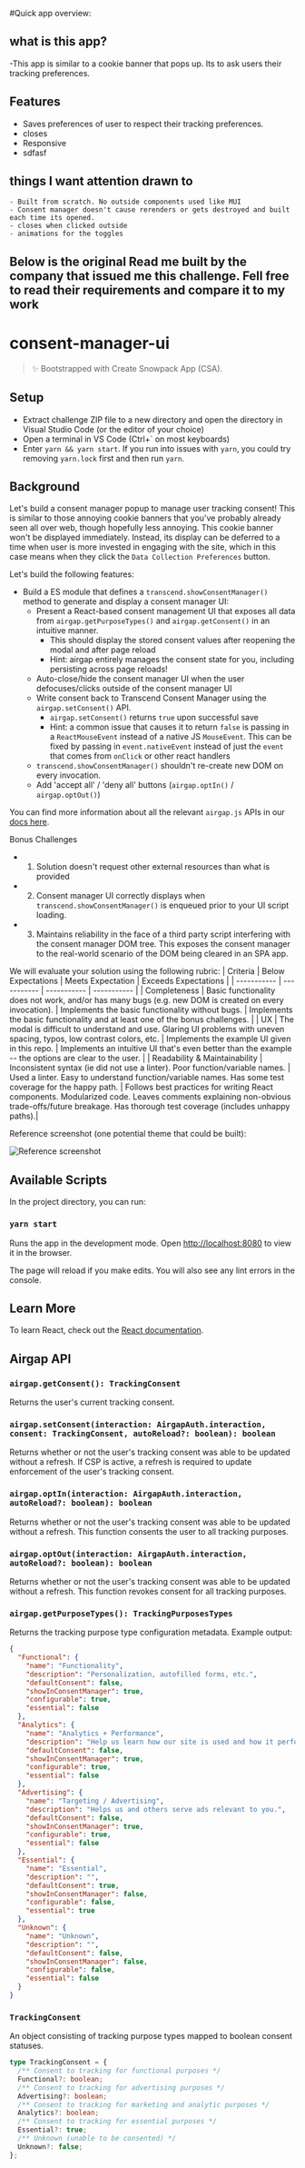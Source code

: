 #Quick app overview:


## what is this app?
  -This app is similar to a cookie banner that pops up. Its to ask users their tracking preferences. 

## Features
   - Saves preferences of user to respect their tracking preferences.
   - closes 
   - Responsive
   - sdfasf

## things I want attention drawn to
    - Built from scratch. No outside components used like MUI
    - Consent manager doesn't cause rerenders or gets destroyed and built each time its opened.
    - closes when clicked outside
    - animations for the toggles


## Below is the original Read me built by the company that issued me this challenge. Fell free to read their requirements and compare it to my work










# consent-manager-ui

> ✨ Bootstrapped with Create Snowpack App (CSA).

## Setup

- Extract challenge ZIP file to a new directory and open the directory in Visual Studio Code (or the editor of your choice)
- Open a terminal in VS Code (Ctrl+\` on most keyboards)
- Enter `yarn && yarn start`. If you run into issues with `yarn`, you could try removing `yarn.lock` first and then run `yarn`.

## Background

Let's build a consent manager popup to manage user tracking consent! This is similar to those annoying cookie banners that you've probably already seen all over web, though hopefully less annoying. This cookie banner won't be displayed immediately. Instead, its display can be deferred to a time when user is more invested in engaging with the site, which in this case means when they click the `Data Collection Preferences` button.

Let's build the following features:

- Build a ES module that defines a `transcend.showConsentManager()` method to generate and display a consent manager UI:
  - Present a React-based consent management UI that exposes all data from `airgap.getPurposeTypes()` and `airgap.getConsent()` in an intuitive manner.
    - This should display the stored consent values after reopening the modal and after page reload
    - Hint: airgap entirely manages the consent state for you, including persisting across page reloads!
  - Auto-close/hide the consent manager UI when the user defocuses/clicks outside of the consent manager UI
  - Write consent back to Transcend Consent Manager using the `airgap.setConsent()` API.
    - `airgap.setConsent()` returns `true` upon successful save
    - Hint: a common issue that causes it to return `false` is passing in a `ReactMouseEvent` instead of a native JS `MouseEvent`. This can be fixed by passing in `event.nativeEvent` instead of just the `event` that comes from `onClick` or other react handlers
  - `transcend.showConsentManager()` shouldn't re-create new DOM on every invocation.
  - Add 'accept all' / 'deny all' buttons (`airgap.optIn()` / `airgap.optOut()`)

You can find more information about all the relevant `airgap.js` APIs in our [docs here](https://docs.transcend.io/docs/consent/reference/api).

Bonus Challenges

- 1. Solution doesn't request other external resources than what is provided
- 2. Consent manager UI correctly displays when `transcend.showConsentManager()` is enqueued prior to your UI script loading.
- 3. Maintains reliability in the face of a third party script interfering with the consent manager DOM tree. This exposes the consent manager to the real-world scenario of the DOM being cleared in an SPA app.

We will evaluate your solution using the following rubric:
| Criteria | Below Expectations | Meets Expectation | Exceeds Expectations |
| ----------- | ----------- | ----------- | ----------- |
| Completeness | Basic functionality does not work, and/or has many bugs (e.g. new DOM is created on every invocation). | Implements the basic functionality without bugs. | Implements the basic functionality and at least one of the bonus challenges. |
| UX | The modal is difficult to understand and use. Glaring UI problems with uneven spacing, typos, low contrast colors, etc. | Implements the example UI given in this repo. | Implements an intuitive UI that's even better than the example -- the options are clear to the user. |
| Readability & Maintainability | Inconsistent syntax (ie did not use a linter). Poor function/variable names. | Used a linter. Easy to understand function/variable names. Has some test coverage for the happy path. | Follows best practices for writing React components. Modularized code. Leaves comments explaining non-obvious trade-offs/future breakage. Has thorough test coverage (includes unhappy paths).|

Reference screenshot (one potential theme that could be built):

![Reference screenshot](https://user-images.githubusercontent.com/46995/96355297-eb129580-1094-11eb-933f-fb3ca3a18090.png 'Screenshot of a reference consent manager UI design')

## Available Scripts

In the project directory, you can run:

### `yarn start`

Runs the app in the development mode.
Open [http://localhost:8080](http://localhost:8080) to view it in the browser.

The page will reload if you make edits.
You will also see any lint errors in the console.

## Learn More

To learn React, check out the [React documentation](https://reactjs.org/).

## Airgap API

### `airgap.getConsent(): TrackingConsent`

Returns the user's current tracking consent.

### `airgap.setConsent(interaction: AirgapAuth.interaction, consent: TrackingConsent, autoReload?: boolean): boolean`

Returns whether or not the user's tracking consent was able to be updated without a refresh. If CSP is active, a refresh is required to update enforcement of the user's tracking consent.

### `airgap.optIn(interaction: AirgapAuth.interaction, autoReload?: boolean): boolean`

Returns whether or not the user's tracking consent was able to be updated without a refresh. This function consents the user to all tracking purposes.

### `airgap.optOut(interaction: AirgapAuth.interaction, autoReload?: boolean): boolean`

Returns whether or not the user's tracking consent was able to be updated without a refresh. This function revokes consent for all tracking purposes.

### `airgap.getPurposeTypes(): TrackingPurposesTypes`

Returns the tracking purpose type configuration metadata. Example output:

```json
{
  "Functional": {
    "name": "Functionality",
    "description": "Personalization, autofilled forms, etc.",
    "defaultConsent": false,
    "showInConsentManager": true,
    "configurable": true,
    "essential": false
  },
  "Analytics": {
    "name": "Analytics + Performance",
    "description": "Help us learn how our site is used and how it performs.",
    "defaultConsent": false,
    "showInConsentManager": true,
    "configurable": true,
    "essential": false
  },
  "Advertising": {
    "name": "Targeting / Advertising",
    "description": "Helps us and others serve ads relevant to you.",
    "defaultConsent": false,
    "showInConsentManager": true,
    "configurable": true,
    "essential": false
  },
  "Essential": {
    "name": "Essential",
    "description": "",
    "defaultConsent": true,
    "showInConsentManager": false,
    "configurable": false,
    "essential": true
  },
  "Unknown": {
    "name": "Unknown",
    "description": "",
    "defaultConsent": false,
    "showInConsentManager": false,
    "configurable": false,
    "essential": false
  }
}
```

### `TrackingConsent`

An object consisting of tracking purpose types mapped to boolean consent statuses.

```ts
type TrackingConsent = {
  /** Consent to tracking for functional purposes */
  Functional?: boolean;
  /** Consent to tracking for advertising purposes */
  Advertising?: boolean;
  /** Consent to tracking for marketing and analytic purposes */
  Analytics?: boolean;
  /** Consent to tracking for essential purposes */
  Essential?: true;
  /** Unknown (unable to be consented) */
  Unknown?: false;
};
```

